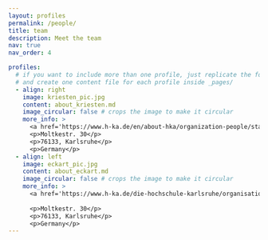 ```yaml
---
layout: profiles
permalink: /people/
title: team
description: Meet the team
nav: true
nav_order: 4

profiles:
  # if you want to include more than one profile, just replicate the following block
  # and create one content file for each profile inside _pages/
  - align: right
    image: kriesten_pic.jpg
    content: about_kriesten.md
    image_circular: false # crops the image to make it circular
    more_info: >
      <a href='https://www.h-ka.de/en/about-hka/organization-people/staff-search/person/reiner-kriesten'>Prof. Dr.-Ing. Reiner Kriesten</a>.
      <p>Moltkestr. 30</p>
      <p>76133, Karlsruhe</p>
      <p>Germany</p>
  - align: left
    image: eckart_pic.jpg
    content: about_eckart.md
    image_circular: false # crops the image to make it circular
    more_info: >
      <a href='https://www.h-ka.de/die-hochschule-karlsruhe/organisation-personen/personen-a-z/person/jochen-eckart'>Prof. Dr. Jochen Eckart</a>.
            
      <p>Moltkestr. 30</p>
      <p>76133, Karlsruhe</p>
      <p>Germany</p>
---
```

